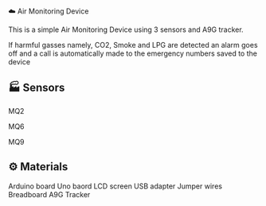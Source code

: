 ☁️ Air Monitoring Device    


This is a simple Air Monitoring Device using 3 sensors and A9G tracker.

If harmful gasses namely, CO2, Smoke and LPG are detected an alarm goes off and a call is automatically made to the emergency numbers saved to the device


## :factory: Sensors

MQ2 

MQ6

MQ9


## :gear: Materials

Arduino board Uno baord
LCD screen
USB adapter
Jumper wires
Breadboard 
A9G Tracker 

